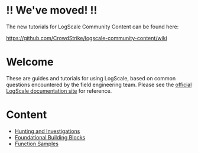 # :bangbang: We've moved! :bangbang:

The new tutorials for LogScale Community Content can be found here:

https://github.com/CrowdStrike/logscale-community-content/wiki

# Welcome

These are guides and tutorials for using LogScale, based on common questions encountered by the field engineering team. Please see the [official LogScale documentation site](https://library.humio.com/) for reference.

# Content

- [Hunting and Investigations](./Hunting-and-Investigations/)
- [Foundational Building Blocks](./Foundational-Building-Blocks/)
- [Function Samples](./Function-Samples/)

